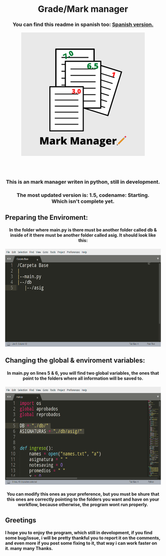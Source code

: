 <h1 align="center">
	Grade/Mark manager
</h1>

<h3 align="center">
	You can find this readme in spanish too:
	<a href="https://github.com/Technopy311/Gestor-de-Notas/blob/main/README_es.md">
	Spanish version.
	</a>	
</h3>
<p align="center">
	<img height:300px; width:300px;" src="https://github.com/Technopy311/Gestor-de-Notas/blob/main/Mark_Manager.png">
</p>
<br>
<br>
<h3 align="center">
	This is an mark manager writen in python, still in development.
</h3
<br>		
<h3 align="center">
	The most updated version is: 1.5, codename: Starting. 
	<br>Which isn't complete yet.
</h3>
		  
<h2>
	Preparing the Enviroment:
</h2>

<h4 align="center">
In the folder where <b>main.py</b> is
there must be another folder called <b>db</b> & inside of it
there must be another folder called <b>asig</b>.
It should look like this:
</h4>

<p align="center">
	<img height=317px width=637px src="https://github.com/Technopy311/Gestor-de-Notas/blob/main/estructura_carpetas.png" alt="Estructura de carpetas.">
</p>

<h2>
	Changing the global & enviroment variables:
</h2>

<h4 align="center">
	In main.py on lines 5 & 6, you will find two global variables, the ones that point to the folders where all information will be saved to.
</h4>

<p align="center">
	<img height=317px width=637px src="https://github.com/Technopy311/Gestor-de-Notas/blob/main/variables_globales.png" alt="Variables globales.">
</p>

<h4 align="center">
	You can modify this ones as your preference, but you must <b>be shure that this ones are correctly pointing to the folders you want</b> and have on your workflow, because <b>otherwise, the program wont run properly.</b>
</h4>

<h2>
	Greetings
</h2>

<h4>
	I hope you to enjoy the program, which <b>still in development</b>,
	if you find some bug/issue, i will be pretty thankful you
	to report it on the comments, and even more if you post some
	fixing to it, that way i can work faster on it.
	many many Thanks.
</h4>
